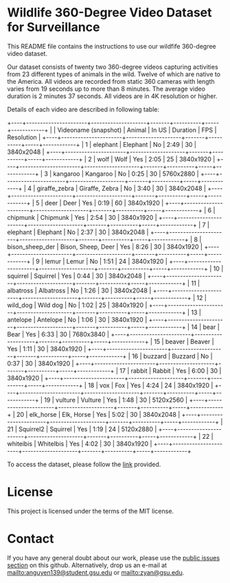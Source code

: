 # Wildlife 360-Degree Video Dataset for Surveillance
This README file contains the instructions to use our wildfife 360-degree video dataset.

Our dataset consists of twenty two 360-degree videos capturing activities from 23 different types of animals in the wild. Twelve of which are native to the America. All videos are recorded from static 360 cameras with length varies from 19 seconds up to more than 8 minutes. The average video duration is 2 minutes 37 seconds. All videos are in 4K resolution or higher.

Details of each video are described in following table:

+----+----------------------+--------------------+-------+----------+-----+------------+
|    | Videoname (snapshot) | Animal             | In US | Duration | FPS | Resolution |
+----+----------------------+--------------------+-------+----------+-----+------------+
| 1  | elephant             | Elephant           | No    | 2:49     | 30  | 3840x2048  |
+----+----------------------+--------------------+-------+----------+-----+------------+
| 2  | wolf                 | Wolf               | Yes   | 2:05     | 25  | 3840x1920  |
+----+----------------------+--------------------+-------+----------+-----+------------+
| 3  | kangaroo             | Kangaroo           | No    | 0:25     | 30  | 5760x2880  |
+----+----------------------+--------------------+-------+----------+-----+------------+
| 4  | giraffe_zebra        | Giraffe, Zebra     | No    | 3:40     | 30  | 3840x2048  |
+----+----------------------+--------------------+-------+----------+-----+------------+
| 5  | deer                 | Deer               | Yes   | 0:19     | 60  | 3840x1920  |
+----+----------------------+--------------------+-------+----------+-----+------------+
| 6  | chipmunk             | Chipmunk           | Yes   | 2:54     | 30  | 3840x1920  |
+----+----------------------+--------------------+-------+----------+-----+------------+
| 7  | elephant             | Elephant           | No    | 2:37     | 30  | 3840x2048  |
+----+----------------------+--------------------+-------+----------+-----+------------+
| 8  | bison_sheep_der      | Bison, Sheep, Deer | Yes   | 8:26     | 30  | 3840x1920  |
+----+----------------------+--------------------+-------+----------+-----+------------+
| 9  | lemur                | Lemur              | No    | 1:51     | 24  | 3840x1920  |
+----+----------------------+--------------------+-------+----------+-----+------------+
| 10 | squirrel             | Squirrel           | Yes   | 0:44     | 30  | 3840x2048  |
+----+----------------------+--------------------+-------+----------+-----+------------+
| 11 | albatross            | Albatross          | No    | 1:26     | 30  | 3840x2048  |
+----+----------------------+--------------------+-------+----------+-----+------------+
| 12 | wild_dog             | Wild dog           | No    | 1:02     | 25  | 3840x1920  |
+----+----------------------+--------------------+-------+----------+-----+------------+
| 13 | antelope             | Antelope           | No    | 1:06     | 30  | 3840x1920  |
+----+----------------------+--------------------+-------+----------+-----+------------+
| 14 | bear                 | Bear               | Yes   | 6:33     | 30  | 7680x3840  |
+----+----------------------+--------------------+-------+----------+-----+------------+
| 15 | beaver               | Beaver             | Yes   | 1:11     | 30  | 3840x1920  |
+----+----------------------+--------------------+-------+----------+-----+------------+
| 16 | buzzard              | Buzzard            | No    | 0:37     | 30  | 3840x1920  |
+----+----------------------+--------------------+-------+----------+-----+------------+
| 17 | rabbit               | Rabbit             | Yes   | 6:00     | 30  | 3840x1920  |
+----+----------------------+--------------------+-------+----------+-----+------------+
| 18 | vox                  | Fox                | Yes   | 4:24     | 24  | 3840x1920  |
+----+----------------------+--------------------+-------+----------+-----+------------+
| 19 | vulture              | Vulture            | Yes   | 1:48     | 30  | 5120x2560  |
+----+----------------------+--------------------+-------+----------+-----+------------+
| 20 | elk_horse            | Elk, Horse         | Yes   | 5:02     | 30  | 3840x2048  |
+----+----------------------+--------------------+-------+----------+-----+------------+
| 21 | Squirrel2            | Squirrel           | Yes   | 1:19     | 24  | 5120x2880  |
+----+----------------------+--------------------+-------+----------+-----+------------+
| 22 | whiteibis            | WhiteIbis          | Yes   | 4:02     | 30  | 3840x1920  |
+----+----------------------+--------------------+-------+----------+-----+------------+

To access the dataset, please follow the [link](https://drive.google.com/open?id=14N_5Uaun2WgTai086hvwreV3we0kW3iC) provided.


# License
This project is licensed under the terms of the MIT license.  

# Contact
If you have any general doubt about our work, please use the [public issues section](https://github.com/phananh1010/360VR-wildlife-surveillance/issues) on this github. Alternatively, drop us an e-mail at <mailto:anguyen139@student.gsu.edu> or <mailto:zyan@gsu.edu>.
